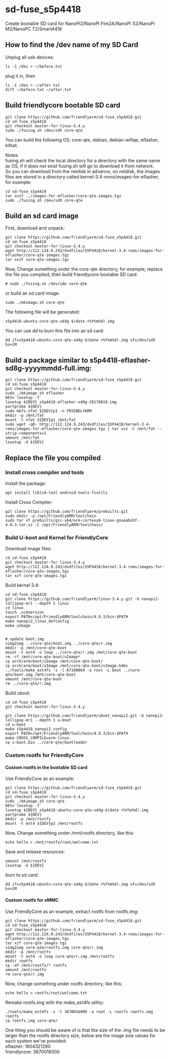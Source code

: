 # sd-fuse_s5p4418
Create bootable SD card for NanoPi2/NanoPi Fire2A/NanoPi S2/NanoPi M2/NanoPC T2/Smart4418

## How to find the /dev name of my SD Card
Unplug all usb devices:
```
ls -1 /dev > ~/before.txt
```
plug it in, then
```
ls -1 /dev > ~/after.txt
diff ~/before.txt ~/after.txt
```

## Build friendlycore bootable SD card
```
git clone https://github.com/friendlyarm/sd-fuse_s5p4418.git
cd sd-fuse_s5p4418
git checkout master-for-linux-3.4.y
sudo ./fusing.sh /dev/sdX core-qte
```
You can build the following OS: core-qte, debian, debian-wifiap, eflasher, kitkat.  

Notes:  
fusing.sh will check the local directory for a directory with the same name as OS, if it does not exist fusing.sh will go to download it from network.  
So you can download from the netdisk in advance, on netdisk, the images files are stored in a directory called kernel-3.4-roms/images-for-eflasher, for example:
```
cd sd-fuse_s5p4418
tar xvzf ../images-for-eflasher/core-qte-images.tgz
sudo ./fusing.sh /dev/sdX core-qte
```

## Build an sd card image
First, download and unpack:
```
git clone https://github.com/friendlyarm/sd-fuse_s5p4418.git
cd sd-fuse_s5p4418
git checkout master-for-linux-3.4.y
wget http://112.124.9.243/dvdfiles/S5P4418/kernel-3.4-roms/images-for-eflasher/core-qte-images.tgz
tar xvzf core-qte-images.tgz
```
Now,  Change something under the core-qte directory, 
for example, replace the file you compiled, then build friendlycore bootable SD card: 
```
# sudo ./fusing.sh /dev/sde core-qte
```
or build an sd card image:
```
sudo ./mkimage.sh core-qte
```
The following file will be generated:  
```
s5p4418-ubuntu-core-qte-sd4g-$(date +%Y%m%d).img
```
You can use dd to burn this file into an sd card:
```
dd if=s5p4418-ubuntu-core-qte-sd4g-$(date +%Y%m%d).img of=/dev/sdX bs=1M
```

## Build a package similar to s5p4418-eflasher-sd8g-yyyymmdd-full.img:
```
git clone https://github.com/friendlyarm/sd-fuse_s5p4418.git
cd sd-fuse_s5p4418
git checkout master-for-linux-3.4.y
sudo ./mkimage.sh eflasher
DEV=`losetup -f`
losetup ${DEV} s5p4418-eflasher-sd8g-20170819.img
partprobe ${DEV}
sudo mkfs.vfat ${DEV}p1 -n FRIENDLYARM
mkdir -p /mnt/fat
mount -t vfat ${DEV}p1 /mnt/fat
sudo wget -qO- http://112.124.9.243/dvdfiles/S5P4418/kernel-3.4-roms/images-for-eflasher/core-qte-images.tgz | tar xvz -C /mnt/fat --strip-components=1
umount /mnt/fat
losetup -d ${DEV}
```

## Replace the file you compiled

### Install cross compiler and tools

Install the package:
```
apt install liblz4-tool android-tools-fsutils
```
Install Cross Compiler:
```
git clone https://github.com/friendlyarm/prebuilts.git
sudo mkdir -p /opt/FriendlyARM/toolchain
sudo tar xf prebuilts/gcc-x64/arm-cortexa9-linux-gnueabihf-4.9.3.tar.xz -C /opt/FriendlyARM/toolchain/
```

### Build U-boot and Kernel for FriendlyCore
Download image files:
```
cd sd-fuse_s5p4418
git checkout master-for-linux-3.4.y
wget http://112.124.9.243/dvdfiles/S5P4418/kernel-3.4-roms/images-for-eflasher/core-qte-images.tgz
tar xzf core-qte-images.tgz
```
Build kernel 3.4:
```
cd sd-fuse_s5p4418
git clone https://github.com/friendlyarm/linux-3.4.y.git -b nanopi2-lollipop-mr1 --depth 1 linux
cd linux
touch .scmversion
export PATH=/opt/FriendlyARM/toolchain/4.9.3/bin:$PATH
make nanopi2_linux_defconfig
make uImage


# update boot.img
simg2img ../core-qte/boot.img ../core-qte/r.img
mkdir -p /mnt/core-qte-boot
mount -t ext4 -o loop ../core-qte/r.img /mnt/core-qte-boot
rm -rf /mnt/core-qte-boot/uImage*
cp arch/arm/boot/uImage /mnt/core-qte-boot/
cp arch/arm/boot/uImage /mnt/core-qte-boot/uImage.hdmi
../tools/make_ext4fs -s -l 67108864 -a root -L boot ../core-qte/boot.img /mnt/core-qte-boot
umount /mnt/core-qte-boot
rm ../core-qte/r.img
```
Build uboot:
```
cd sd-fuse_s5p4418
git checkout master-for-linux-3.4.y

git clone https://github.com/friendlyarm/uboot_nanopi2.git -b nanopi2-lollipop-mr1 --depth 1 u-boot
cd u-boot
make s5p4418_nanopi2_config
export PATH=/opt/FriendlyARM/toolchain/4.9.3/bin:$PATH
make CROSS_COMPILE=arm-linux-
cp u-boot.bin ../core-qte/bootloader
```

### Custom rootfs for FriendlyCore
#### Custom rootfs in the bootable SD card
Use FriendlyCore as an example:
```
git clone https://github.com/friendlyarm/sd-fuse_s5p4418.git
cd sd-fuse_s5p4418
git checkout master-for-linux-3.4.y
sudo ./mkimage.sh core-qte
DEV=`losetup -f`
losetup ${DEV} s5p4418-ubuntu-core-qte-sd4g-$(date +%Y%m%d).img
partprobe ${DEV}
mkdir -p /mnt/rootfs
mount -t ext4 ${DEV}p2 /mnt/rootfs
```
Now,  Change something under /mnt/rootfs directory, like this:
```
echo hello > /mnt/rootfs/root/welcome.txt
```
Save and release resources:
```
umount /mnt/rootfs
losetup -d ${DEV}
```
burn to sd card:
```
dd if=s5p4418-ubuntu-core-qte-sd4g-$(date +%Y%m%d).img of=/dev/sdX bs=1M
```
#### Custom rootfs for eMMC
Use FriendlyCore as an example, extract rootfs from rootfs.img:
```
git clone https://github.com/friendlyarm/sd-fuse_s5p4418.git
cd sd-fuse_s5p4418
git checkout master-for-linux-3.4.y
wget http://112.124.9.243/dvdfiles/S5P4418/kernel-3.4-roms/images-for-eflasher/core-qte-images.tgz
tar xzf core-qte-images.tgz
simg2img core-qte/rootfs.img core-qte/r.img
mkdir -p /mnt/rootfs
mount -t ext4 -o loop core-qte/r.img /mnt/rootfs
mkdir rootfs
cp -af /mnt/rootfs/* rootfs
umount /mnt/rootfs
rm core-qte/r.img
```
Now,  change something under rootfs directory, like this:
```
echo hello > rootfs/root/welcome.txt  
```
Remake rootfs.img  with the make_ext4fs utility:
```
./tools/make_ext4fs -s -l 3670016000 -a root -L rootfs rootfs.img rootfs
cp rootfs.img core-qte/
```
One thing you should be aware of is that the size of the .img file needs to be larger than the rootfs directory size, 
below are the image size values for each system we've provided:  
eflasher: 1604321280  
friendlycore: 3670016000   
 
